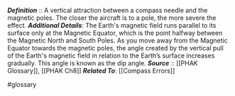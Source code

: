 ***Definition***    :: A vertical attraction between a compass needle and the magnetic poles. The closer the aircraft is to a pole, the more severe the effect.
***Additional Details***: The Earth's magnetic field runs parallel to its surface only at the Magnetic Equator, which is the point halfway between the Magnetic North and South Poles. As you move away from the Magnetic Equator towards the magnetic poles, the angle created by the vertical pull of the Earth's magnetic field in relation to the Earth’s surface increases gradually. This angle is known as the dip angle.
***Source***         :: [[PHAK Glossary]], [[PHAK Ch8]]
***Related To***: [[Compass Errors]]

#glossary